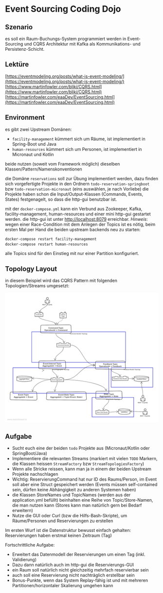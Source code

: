 # Event Sourcing Coding Dojo

## Szenario

es soll ein Raum-Buchungs-System programmiert werden in Event-Sourcing und CQRS Architektur mit Kafka als Kommunikations- und Persistenz-Schicht.

## Lektüre

[https://eventmodeling.org/posts/what-is-event-modeling/](https://eventmodeling.org/posts/what-is-event-modeling/)
[https://www.martinfowler.com/bliki/CQRS.html](https://www.martinfowler.com/bliki/CQRS.html)
[https://martinfowler.com/eaaDev/EventSourcing.html](https://martinfowler.com/eaaDev/EventSourcing.html)

## Environment

es gibt zwei Upstream Domänen:
- `facility-management` kümmert sich um Räume, ist implementiert in Spring-Boot und Java 
- `human-resources` kümmert sich um Personen, ist implementiert in Micronaut und Kotlin

beide nutzen (soweit vom Framework möglich) dieselben Klassen/Pattern/Namenskonventionen

die Domäne `reservations` soll zur Übung implementiert werden, dazu finden sich vorgefertigte Projekte in den Ordnern `todo-reservation-springboot` bzw `todo-reservation-micronaut` (eins auswählen, je nach Vorliebe)
die Projekte haben schon die Input/Output-Klassen (Commands, Events, States) festgenagelt, so dass die http-gui benutzbar ist.

mit der `docker-compose.yml` kann ein Verbund aus Zookeeper, Kafka, facility-management, human-resources und einer mini http-gui gestartet werden.
die http-gui ist unter [http://localhost:8079](http://localhost:8079) erreichbar.
*Hinweis*: wegen einer Race-Condition mit dem Anlegen der Topics ist es nötig, beim ersten Mal per Hand die beiden upstream backends neu zu starten:
````bash
docker-compose restart facility-management
docker-compose restart human-resources
````

alle Topics sind für den Einstieg mit nur einer Partition konfiguriert.

## Topology Layout

in diesem Beispiel wird das CQRS Pattern mit folgenden Topologien/Streams umgesetzt:

![Ui Bunt](https://github.com/versicherungskammer/coding-dojo-event-sourcing/raw/main/topology.png)


## Aufgabe

- Sucht euch eine der beiden `todo` Projekte aus (Micronaut/Kotlin oder SpringBoot/Java)
- Implementiere die relevanten Streams (markiert mit vielen `TODO` Markern, die Klassen heissen `StreamFactory` bzw `StreamTopologiesFactory`)
- Wenn alle Stricke reissen, kann man ja in einem der beiden Upstream Projekte nachschlagen
- Wichtig: ReservierungCommand hat nur ID des Raums/Person, im Event soll aber eine Struct gespeichert werden (Events müssen self-contained sein, dürfen keine Abhängigkeit zu anderen Systemen haben)
- die Klassen StoreNames und TopicNames (werden aus der application.yml befüllt) beinhalten eine Reihe von Topic/Store-Namen, die man nutzen kann (Stores kann man natürlich gern bei Bedarf erweitern) 
- Nutze die GUI oder Curl (bzw die Hilfs-Bash-Skripte), um Räume/Personen und Reservierungen zu erstellen

Im ersten Wurf ist die Datenstruktur bewusst einfach gehalten: Reservierungen haben erstmal keinen Zeitraum (Tag)

Fortschrittliche Aufgabe:
- Erweitert das Datenmodell der Reservierungen um einen Tag (inkl. Validierung)
- Dazu dann natürlich auch im http-gui die Reservierungs-GUI
- ein Raum soll natürlich nicht gleichzeitig mehrfach reservierbar sein
- auch soll eine Reservierung nicht nachträglich erstellbar sein
- Bonus-Punkte, wenn das System Replay-fähig ist und mit mehreren Partitionen/horizontaler Skalierung umgehen kann
